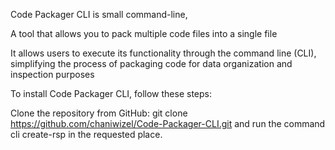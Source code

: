 Code Packager CLI is small command-line,

A tool that allows you to pack multiple code files into a single file

It allows users to execute its functionality through the command line (CLI), 
simplifying the process of packaging code for data organization and inspection purposes

To install Code Packager CLI, follow these steps:


Clone the repository from GitHub: git clone https://github.com/chaniwizel/Code-Packager-CLI.git 
and run the command cli create-rsp in the requested place.
